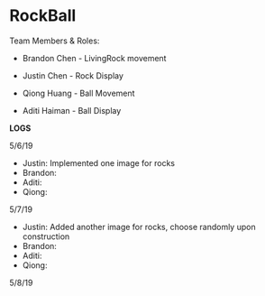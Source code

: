 # RockBall

Team Members & Roles:

- Brandon Chen - LivingRock movement 

- Justin Chen - Rock Display

- Qiong Huang - Ball Movement

- Aditi Haiman - Ball Display


**LOGS**

5/6/19
  - Justin: Implemented one image for rocks
  - Brandon: 
  - Aditi:
  - Qiong:
  
5/7/19
  - Justin: Added another image for rocks, choose randomly upon construction
  - Brandon:
  - Aditi:
  - Qiong: 

5/8/19
